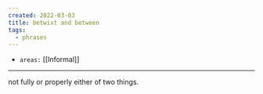 ```yaml
---
created: 2022-03-03
title: betwixt and between
tags:
  - phrases
---
```


- `areas:` [[Informal]]

---

not fully or properly either of two things.
